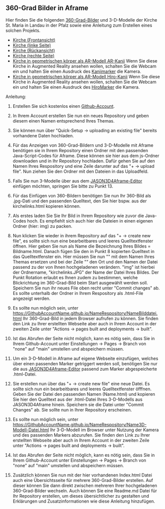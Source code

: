 ## 360-Grad Bilder in Aframe
Hier finden Sie die folgenden [360-Grad-Bilder](https://schatz234.github.io/Kirche/index.html) und 3-D-Modelle der Kirche St. Maria in Landau in der Pfalz sowie eine Anleitung zum Erstellen eines solchen Projekts.
* [Kirche (Frontansicht)](https://schatz234.github.io/Kirche/kirchefront.html) 
* [Kirche (linke Seite)](https://schatz234.github.io/Kirche/kirchelinks.html)
* [Kirche (Rückansicht)](https://schatz234.github.io/Kirche/kirchehinten.html)
* [Kirche (rechte Seite)](https://schatz234.github.io/Kirche/kircherechts.html)
* [Kirche in geometrischen körper als AR-Modell AR-Kanji](https://schatz234.github.io/Kirche/kirche_st_maria_ar_kanji.html) Wenn Sie diese Kirche in Augmented Reality ansehen wollen, schalten Sie die Webcam ein und halten Sie einen Ausdruck des [Kanjimarker](https://niebert.github.io/JSON3D4Aframe/pdf/marker_hiro_kanji_printout.pdf) die Kamera.
* [Kirche in geometrischen körper als AR-Modell Hiro-Kanji](https://schatz234.github.io/Kirche/kirche_st_maria_ar_hiro.html) Wenn Sie diese Kirche in Augmented Reality ansehen wollen, schalten Sie die Webcam ein und halten Sie einen Ausdruck des [HiroMarker](https://niebert.github.io/JSON3D4Aframe/pdf/marker_hiro_kanji_printout.pdf) die Kamera.


Anleitung: 
  1. Erstellen Sie sich kostenlos einen [Github-Account](https://docs.github.com/de/get-started/start-your-journey/creating-an-account-on-github).
  3. In Ihrem Account erstellen Sie nun ein neues Repository und geben diesem einen Namen entsprechend Ihres Themas.
  4. Sie können nun über "Quick-Setup -> uploading an existing file" bereits vorhandene Daten hochladen.
  5. Für das Anzeigen von 360-Grad-Bildern und 3-D-Modelle mit Aframe benötigen sie in Ihrem Repository einen Ordner  mit den passenden Java-Script-Codes für Aframe. Diese können sie hier aus dem js-Ordner downloaden und in Ihr Repository hochladen. Dafür gehen Sie auf den Namen Ihres Respository und eine Zeile darunter auf das "+ -> upload file". Nun ziehen Sie den Ordner mit den Dateien in das Uploadfeld.
  7.  Falls Sie nun 3-Modelle über aus dem [JASON3D4Aframe-Editor](https://niebert.github.io/JSON3D4Aframe/) einfügen möchten, springen Sie bitte zu Punkt 13. 
  8.  Für das Einfügen von 360-Bildern benötigen Sie nun Ihr 360-Bild als .jpg-Dati und den passenden Quelltext, den Sie hier bspw. aus der kirchelinks.html kopieren können.
  9.  Als erstes laden Sie Sie Ihr Bild in Ihrem Repository wie zuvor die Java-Codes hoch. Es empfiehlt sich auch hier die Dateien in einen eigenen Ordner (hier: img) zu packen.
  10.  Nun klicken Sie wieder in ihrem Repository auf das "+ -> create new file", es sollte sich nun eine bearbeitbares und leeres Quelltextfenster öffnen. Hier geben Sie nun als Name die Bezeichnung Ihres Bildes = Bildname.html. Danach fügen Sie den in Punkt 8 kopierten Quelltext in das Quelltextfenster ein. Hier müssen Sie nun "<title>Kirche St. Maria, Landau</title>" mit dem Namen Ihres Themas ersetzen und bei der Zeile "<a-sky src="img/kirchelinks.JPG" rotation="0 90 0"></a-sky>" den Ort und den Namen der Datei passend zu der von Ihnen hochgeladenen verändern. "img" ist hierbei der Ordnername, "kirchelinks.JPG" der Name der Datei Ihres Bildes. Der Punkt Rotation erlaubt es Ihnen zudem zu bestimmen, welche Blickrichtung im 360-Grad-Bild beim Start ausgewählt werden soll. Speichern Sie nun ihr neues File oben recht unter "Commit changes" ab. Es sollte unterhalb der Ordner in Ihrem Respository als .html-File angezeigt werden.
11. Es sollte nun möglich sein, unter https://GithubAccountName.github.io/NameRespository/NameBilddatei.html Ihr 360-Grad-Bild in jedem Browser aufrufen zu können. Sie finden den Link zu Ihrer erstellten Webseite aber auch in Ihrem Account in der zweiten Zeile unter "Actions -> pages built and deployments -> built".
12. Ist das Abrufen der Seite nicht möglich, kann es nötig sein, dass Sie in Ihrem Github-Account unter Einstellungen -> Pages -> Branch von "none" auf "main" umstellen und abspeichern müssen. 
13. Um ein 3-D-Modell in Aframe auf eigene Webseite einzufügen, welches über einen passenden Marker getriggert werden soll, benötigen Sie nur die aus  [JASON3D4Aframe-Editor](https://niebert.github.io/JSON3D4Aframe/) passend zum Marker abgespeicherte .html-Datei.
14. Sie erstellen nun über das "+ -> create new file" eine neue Datei. Es sollte sich nun ein bearbeitbares und leeres Quelltextfenster öfffnen. Geben Sie der Datei den passenden Namen (Name.html)  und kopieren Sie hier den Quelltext aus der .html-Datei Ihres 3-D-Modells aus JASON3D4Aframe hinein. Speichern sie die Datei unter "Commit Changes" ab. Sie sollte nun in Ihrer Repository erscheinen.
15. Es sollte nun möglich sein, unter https://GithubAccountName.github.io/NameRespository/Name3D-Modell-Datei.html Ihr 3-D-Modell im Browser unter Nutzung der Kamera und des passenden Markers abzurufen. Sie finden den Link zu Ihrer erstellten Webseite aber auch in Ihrem Account in der zweiten Zeile unter "Actions -> pages built and deployments -> built".
16. Ist das Abrufen der Seite nicht möglich, kann es nötig sein, dass Sie in Ihrem Github-Account unter Einstellungen -> Pages -> Branch von "none" auf "main" umstellen und abspeichern müssen.
    
17. Zusätzlich können Sie nun mit der hier vorhandenen Index.html Datei auch  eine Übersichtsseite für mehrere 360-Grad-Bilder erstellen. Auf dieser können Sie dann direkt zwischen mehreren Ihrer hochgeladenen 360-Grad-Bilder wechseln. Auch können Sie eine Readme.md Datei für Ihr Repository erstellen, um dieses übersichtlicher zu gestalten und Erklärungen und Zusatzinformationen wie diese Anleitung hinzufügen. 
 

